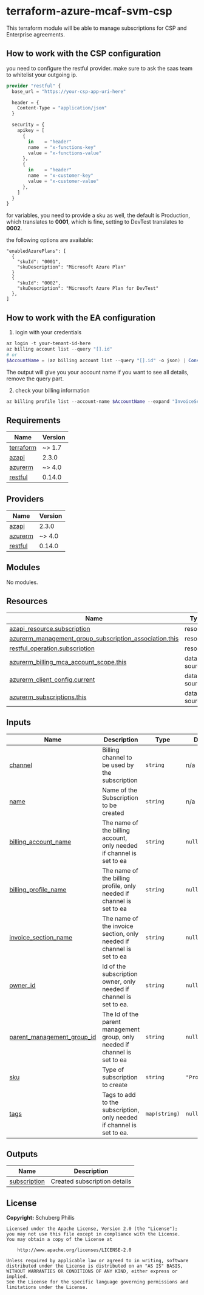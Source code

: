 # terraform-azure-mcaf-svm-csp
This terraform module will be able to manage subscriptions for CSP and Enterprise agreements.

## How to work with the CSP configuration

you need to configure the restful provider.
make sure to ask the saas team to whitelist your outgoing ip.

```terraform
provider "restful" {
  base_url = "https://your-csp-app-uri-here"

  header = {
    Content-Type = "application/json"
  }

  security = {
    apikey = [
      {
        in    = "header"
        name  = "x-functions-key"
        value = "x-functions-value"
      },
      {
        in    = "header"
        name  = "x-customer-key"
        value = "x-customer-value"
      },
    ]
  }
}
```

for variables, you need to provide a sku as well, the default is Production, which translates to **0001**, which is fine, setting to DevTest translates to **0002**.

the following options are available:

```
"enabledAzurePlans": [
  {
    "skuId": "0001",
    "skuDescription": "Microsoft Azure Plan"
  }
  {
    "skuId": "0002",
    "skuDescription": "Microsoft Azure Plan for DevTest"
  },
]
```

## How to work with the EA configuration

1. login with your credentials

```powershell
az login -t your-tenant-id-here
az billing account list --query "[].id"
# or
$AccountName = (az billing account list --query "[].id" -o json) | ConvertFrom-Json
```
The output will give you your account name
if you want to see all details, remove the query part.

2. check your billing information

```powershell
az billing profile list --account-name $AccountName --expand "InvoiceSections" --query "[].invoiceSections[].value[].id"
```

<!-- BEGIN_TF_DOCS -->
## Requirements

| Name | Version |
|------|---------|
| <a name="requirement_terraform"></a> [terraform](#requirement\_terraform) | ~> 1.7 |
| <a name="requirement_azapi"></a> [azapi](#requirement\_azapi) | 2.3.0 |
| <a name="requirement_azurerm"></a> [azurerm](#requirement\_azurerm) | ~> 4.0 |
| <a name="requirement_restful"></a> [restful](#requirement\_restful) | 0.14.0 |

## Providers

| Name | Version |
|------|---------|
| <a name="provider_azapi"></a> [azapi](#provider\_azapi) | 2.3.0 |
| <a name="provider_azurerm"></a> [azurerm](#provider\_azurerm) | ~> 4.0 |
| <a name="provider_restful"></a> [restful](#provider\_restful) | 0.14.0 |

## Modules

No modules.

## Resources

| Name | Type |
|------|------|
| [azapi_resource.subscription](https://registry.terraform.io/providers/azure/azapi/2.3.0/docs/resources/resource) | resource |
| [azurerm_management_group_subscription_association.this](https://registry.terraform.io/providers/hashicorp/azurerm/latest/docs/resources/management_group_subscription_association) | resource |
| [restful_operation.subscription](https://registry.terraform.io/providers/magodo/restful/0.14.0/docs/resources/operation) | resource |
| [azurerm_billing_mca_account_scope.this](https://registry.terraform.io/providers/hashicorp/azurerm/latest/docs/data-sources/billing_mca_account_scope) | data source |
| [azurerm_client_config.current](https://registry.terraform.io/providers/hashicorp/azurerm/latest/docs/data-sources/client_config) | data source |
| [azurerm_subscriptions.this](https://registry.terraform.io/providers/hashicorp/azurerm/latest/docs/data-sources/subscriptions) | data source |

## Inputs

| Name | Description | Type | Default | Required |
|------|-------------|------|---------|:--------:|
| <a name="input_channel"></a> [channel](#input\_channel) | Billing channel to be used by the subscription | `string` | n/a | yes |
| <a name="input_name"></a> [name](#input\_name) | Name of the Subscription to be created | `string` | n/a | yes |
| <a name="input_billing_account_name"></a> [billing\_account\_name](#input\_billing\_account\_name) | The name of the billing account, only needed if channel is set to ea | `string` | `null` | no |
| <a name="input_billing_profile_name"></a> [billing\_profile\_name](#input\_billing\_profile\_name) | The name of the billing profile, only needed if channel is set to ea | `string` | `null` | no |
| <a name="input_invoice_section_name"></a> [invoice\_section\_name](#input\_invoice\_section\_name) | The name of the invoice section, only needed if channel is set to ea | `string` | `null` | no |
| <a name="input_owner_id"></a> [owner\_id](#input\_owner\_id) | Id of the subscription owner, only needed if channel is set to ea. | `string` | `null` | no |
| <a name="input_parent_management_group_id"></a> [parent\_management\_group\_id](#input\_parent\_management\_group\_id) | The Id of the parent management group, only needed if channel is set to ea | `string` | `null` | no |
| <a name="input_sku"></a> [sku](#input\_sku) | Type of subscription to create | `string` | `"Production"` | no |
| <a name="input_tags"></a> [tags](#input\_tags) | Tags to add to the subscription, only needed if channel is set to ea. | `map(string)` | `null` | no |

## Outputs

| Name | Description |
|------|-------------|
| <a name="output_subscription"></a> [subscription](#output\_subscription) | Created subscription details |
<!-- END_TF_DOCS -->

## License

**Copyright:** Schuberg Philis

```text
Licensed under the Apache License, Version 2.0 (the "License");
you may not use this file except in compliance with the License.
You may obtain a copy of the License at

    http://www.apache.org/licenses/LICENSE-2.0

Unless required by applicable law or agreed to in writing, software
distributed under the License is distributed on an "AS IS" BASIS,
WITHOUT WARRANTIES OR CONDITIONS OF ANY KIND, either express or implied.
See the License for the specific language governing permissions and
limitations under the License.
```
